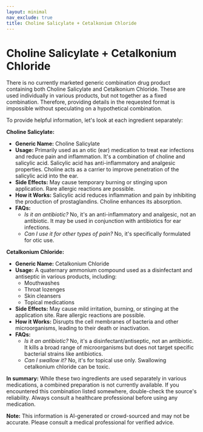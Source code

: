 ```yaml
---
layout: minimal
nav_exclude: true
title: Choline Salicylate + Cetalkonium Chloride
---
```


# Choline Salicylate + Cetalkonium Chloride

There is no currently marketed generic combination drug product containing both Choline Salicylate and Cetalkonium Chloride.  These are used individually in various products, but not together as a fixed combination.  Therefore, providing details in the requested format is impossible without speculating on a hypothetical combination.

To provide helpful information, let's look at each ingredient separately:

**Choline Salicylate:**

* **Generic Name:** Choline Salicylate
* **Usage:** Primarily used as an otic (ear) medication to treat ear infections and reduce pain and inflammation.  It's a combination of choline and salicylic acid.  Salicylic acid has anti-inflammatory and analgesic properties.  Choline acts as a carrier to improve penetration of the salicylic acid into the ear.
* **Side Effects:** May cause temporary burning or stinging upon application.  Rare allergic reactions are possible.
* **How it Works:** Salicylic acid reduces inflammation and pain by inhibiting the production of prostaglandins.  Choline enhances its absorption.
* **FAQs:**
    * *Is it an antibiotic?* No, it's an anti-inflammatory and analgesic, not an antibiotic.  It may be used in conjunction with antibiotics for ear infections.
    * *Can I use it for other types of pain?* No, it's specifically formulated for otic use.


**Cetalkonium Chloride:**

* **Generic Name:** Cetalkonium Chloride
* **Usage:**  A quaternary ammonium compound used as a disinfectant and antiseptic in various products, including:
    * Mouthwashes
    * Throat lozenges
    * Skin cleansers
    * Topical medications
* **Side Effects:** May cause mild irritation, burning, or stinging at the application site.  Rare allergic reactions are possible.
* **How it Works:**  Disrupts the cell membranes of bacteria and other microorganisms, leading to their death or inactivation.
* **FAQs:**
    * *Is it an antibiotic?* No, it's a disinfectant/antiseptic, not an antibiotic.  It kills a broad range of microorganisms but does not target specific bacterial strains like antibiotics.
    * *Can I swallow it?* No, it's for topical use only. Swallowing cetalkonium chloride can be toxic.

**In summary:** While these two ingredients are used separately in various medications, a combined preparation is not currently available.  If you encountered this combination listed somewhere, double-check the source's reliability.  Always consult a healthcare professional before using any medication.


**Note:** This information is AI-generated or crowd-sourced and may not be accurate. Please consult a medical professional for verified advice.